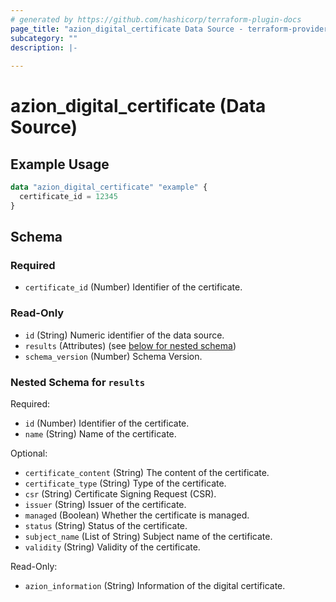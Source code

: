 ```yaml
---
# generated by https://github.com/hashicorp/terraform-plugin-docs
page_title: "azion_digital_certificate Data Source - terraform-provider-azion"
subcategory: ""
description: |-
  
---
```


# azion_digital_certificate (Data Source)



## Example Usage

```terraform
data "azion_digital_certificate" "example" {
  certificate_id = 12345
}
```

<!-- schema generated by tfplugindocs -->
## Schema

### Required

- `certificate_id` (Number) Identifier of the certificate.

### Read-Only

- `id` (String) Numeric identifier of the data source.
- `results` (Attributes) (see [below for nested schema](#nestedatt--results))
- `schema_version` (Number) Schema Version.

<a id="nestedatt--results"></a>
### Nested Schema for `results`

Required:

- `id` (Number) Identifier of the certificate.
- `name` (String) Name of the certificate.

Optional:

- `certificate_content` (String) The content of the certificate.
- `certificate_type` (String) Type of the certificate.
- `csr` (String) Certificate Signing Request (CSR).
- `issuer` (String) Issuer of the certificate.
- `managed` (Boolean) Whether the certificate is managed.
- `status` (String) Status of the certificate.
- `subject_name` (List of String) Subject name of the certificate.
- `validity` (String) Validity of the certificate.

Read-Only:

- `azion_information` (String) Information of the digital certificate.
